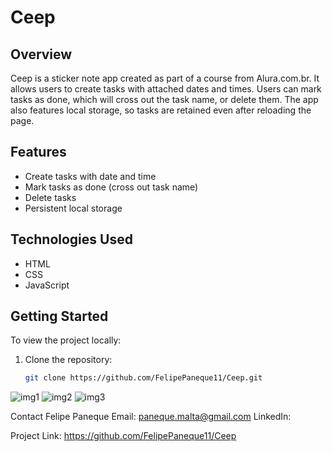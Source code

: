 # Ceep

## Overview
Ceep is a sticker note app created as part of a course from Alura.com.br. It allows users to create tasks with attached dates and times. Users can mark tasks as done, which will cross out the task name, or delete them. The app also features local storage, so tasks are retained even after reloading the page.

## Features
- Create tasks with date and time
- Mark tasks as done (cross out task name)
- Delete tasks
- Persistent local storage

## Technologies Used
- HTML
- CSS
- JavaScript

## Getting Started
To view the project locally:
1. Clone the repository:
   ```bash
   git clone https://github.com/FelipePaneque11/Ceep.git

![img1](https://github.com/FelipePaneque11/Ceep/assets/146108025/29e4b2b8-981b-40f7-a1a4-3e6b84acbf30)
![img2](https://github.com/FelipePaneque11/Ceep/assets/146108025/30a7a268-5738-4261-9979-7a3d7bf357b8)
![img3](https://github.com/FelipePaneque11/Ceep/assets/146108025/502ae272-ad89-4543-a361-89d13329a6dd)

Contact
Felipe Paneque
Email: paneque.malta@gmail.com
LinkedIn: [](https://www.linkedin.com/in/felipepaneque1/)

Project Link: https://github.com/FelipePaneque11/Ceep
